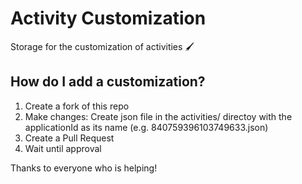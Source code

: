 # Activity Customization
Storage for the customization of activities 🖌

## How do I add a customization?
1. Create a fork of this repo
2. Make changes: Create json file in the activities/ directoy with the applicationId as its name (e.g. 840759396103749633.json)
3. Create a Pull Request
4. Wait until approval

Thanks to everyone who is helping!
